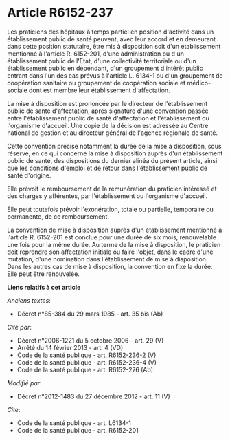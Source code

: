 # Article R6152-237

Les praticiens des hôpitaux à temps partiel en position d'activité dans un établissement public de santé peuvent, avec leur
accord et en demeurant dans cette position statutaire, être mis à disposition soit d'un établissement mentionné à l'article
R. 6152-201, d'une administration ou d'un établissement public de l'Etat, d'une collectivité territoriale ou d'un
établissement public en dépendant, d'un groupement d'intérêt public entrant dans l'un des cas prévus à l'article L. 6134-1 ou
d'un groupement de coopération sanitaire ou groupement de coopération sociale et médico-sociale dont est membre leur
établissement d'affectation. 

La mise à disposition est prononcée par le directeur de l'établissement public de santé d'affectation, après signature d'une
convention passée entre l'établissement public de santé d'affectation et l'établissement ou l'organisme d'accueil. Une copie
de la décision est adressée au Centre national de gestion et au directeur général de l'agence régionale de santé. 

Cette convention précise notamment la durée de la mise à disposition, sous réserve, en ce qui concerne la mise à disposition
auprès d'un établissement public de santé, des dispositions du dernier alinéa du présent article, ainsi que les conditions
d'emploi et de retour dans l'établissement public de santé d'origine. 

Elle prévoit le remboursement de la rémunération du praticien intéressé et des charges y afférentes, par l'établissement ou
l'organisme d'accueil. 

Elle peut toutefois prévoir l'exonération, totale ou partielle, temporaire ou permanente, de ce remboursement. 

La convention de mise à disposition auprès d'un établissement mentionné à l'article R. 6152-201 est conclue pour une durée de
six mois, renouvelable une fois pour la même durée. Au terme de la mise à disposition, le praticien doit reprendre son
affectation initiale ou faire l'objet, dans le cadre d'une mutation, d'une nomination dans l'établissement de mise à
disposition. Dans les autres cas de mise à disposition, la convention en fixe la durée. Elle peut être renouvelée.

**Liens relatifs à cet article**

_Anciens textes_:

  - Décret n°85-384 du 29 mars 1985 - art. 35 bis (Ab)

_Cité par_:

  - Décret n°2006-1221 du 5 octobre 2006 - art. 29 (V)
  - Arrêté du 14 février 2013 - art. 4 (VD)
  - Code de la santé publique - art. R6152-236-2 (V)
  - Code de la santé publique - art. R6152-236-4 (V)
  - Code de la santé publique - art. R6152-276 (Ab)

_Modifié par_:

  - Décret n°2012-1483 du 27 décembre 2012 - art. 11 (V)

_Cite_:

  - Code de la santé publique - art. L6134-1
  - Code de la santé publique - art. R6152-201
